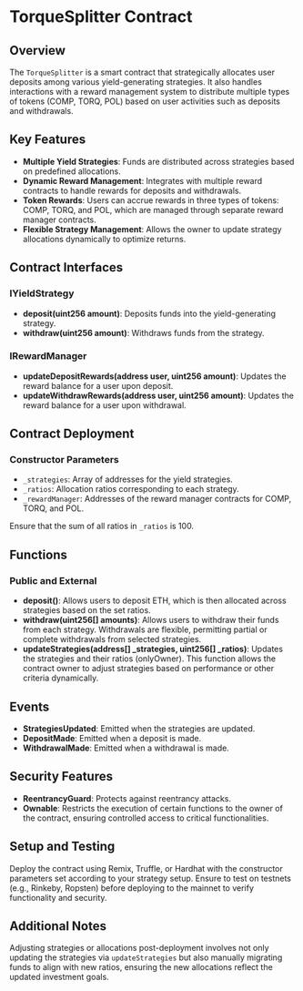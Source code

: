 # TorqueSplitter Contract

## Overview

The `TorqueSplitter` is a smart contract that strategically allocates user deposits among various yield-generating strategies. It also handles interactions with a reward management system to distribute multiple types of tokens (COMP, TORQ, POL) based on user activities such as deposits and withdrawals.

## Key Features

- **Multiple Yield Strategies**: Funds are distributed across strategies based on predefined allocations.
- **Dynamic Reward Management**: Integrates with multiple reward contracts to handle rewards for deposits and withdrawals.
- **Token Rewards**: Users can accrue rewards in three types of tokens: COMP, TORQ, and POL, which are managed through separate reward manager contracts.
- **Flexible Strategy Management**: Allows the owner to update strategy allocations dynamically to optimize returns.

## Contract Interfaces

### IYieldStrategy

- **deposit(uint256 amount)**: Deposits funds into the yield-generating strategy.
- **withdraw(uint256 amount)**: Withdraws funds from the strategy.

### IRewardManager

- **updateDepositRewards(address user, uint256 amount)**: Updates the reward balance for a user upon deposit.
- **updateWithdrawRewards(address user, uint256 amount)**: Updates the reward balance for a user upon withdrawal.

## Contract Deployment

### Constructor Parameters

- `_strategies`: Array of addresses for the yield strategies.
- `_ratios`: Allocation ratios corresponding to each strategy.
- `_rewardManager`: Addresses of the reward manager contracts for COMP, TORQ, and POL.

Ensure that the sum of all ratios in `_ratios` is 100.

## Functions

### Public and External

- **deposit()**: Allows users to deposit ETH, which is then allocated across strategies based on the set ratios.
- **withdraw(uint256[] amounts)**: Allows users to withdraw their funds from each strategy. Withdrawals are flexible, permitting partial or complete withdrawals from selected strategies.
- **updateStrategies(address[] _strategies, uint256[] _ratios)**: Updates the strategies and their ratios (onlyOwner). This function allows the contract owner to adjust strategies based on performance or other criteria dynamically.

## Events

- **StrategiesUpdated**: Emitted when the strategies are updated.
- **DepositMade**: Emitted when a deposit is made.
- **WithdrawalMade**: Emitted when a withdrawal is made.

## Security Features

- **ReentrancyGuard**: Protects against reentrancy attacks.
- **Ownable**: Restricts the execution of certain functions to the owner of the contract, ensuring controlled access to critical functionalities.

## Setup and Testing

Deploy the contract using Remix, Truffle, or Hardhat with the constructor parameters set according to your strategy setup. Ensure to test on testnets (e.g., Rinkeby, Ropsten) before deploying to the mainnet to verify functionality and security.

## Additional Notes

Adjusting strategies or allocations post-deployment involves not only updating the strategies via `updateStrategies` but also manually migrating funds to align with new ratios, ensuring the new allocations reflect the updated investment goals.